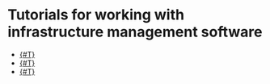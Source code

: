 # Tutorials for working with infrastructure management software

* [{#T}](terraform-quickstart.md)
* [{#T}](packer-quickstart.md)
* [{#T}](jenkins.md)